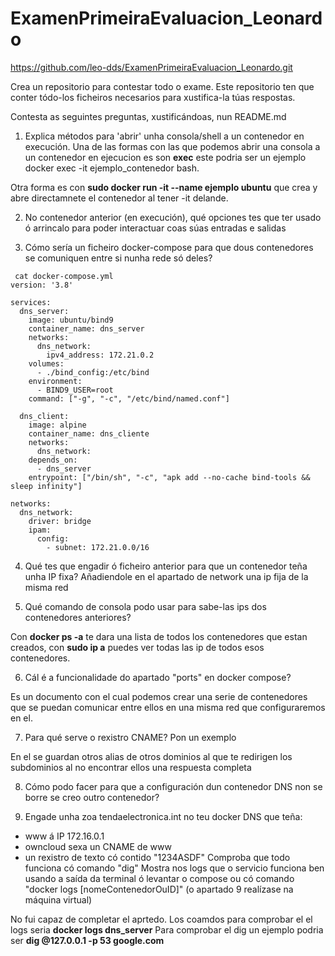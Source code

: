 # ExamenPrimeiraEvaluacion_Leonardo
https://github.com/leo-dds/ExamenPrimeiraEvaluacion_Leonardo.git

Crea un repositorio para contestar todo o exame.
Este repositorio ten que conter tódo-los ficheiros necesarios para xustifica-la túas respostas.

Contesta as seguintes preguntas, xustificándoas, nun README.md

1. Explica métodos para 'abrir' unha consola/shell a un contenedor en execución.
Una de las formas con las que podemos abrir una consola a un contenedor en ejecucion es son **exec** este podria ser un ejemplo  docker exec -it ejemplo_contenedor bash.

Otra forma es con **sudo docker run -it  --name ejemplo ubuntu** que crea y abre directamnete el contenedor al tener -it delande.



2. No contenedor anterior (en execución), qué opciones tes que ter usado ó arrincalo para poder interactuar coas súas entradas e salidas


3. Cómo sería un ficheiro docker-compose para que dous contenedores se comuniquen entre si nunha rede só deles?
~~~
 cat docker-compose.yml 
version: '3.8'

services:
  dns_server:
    image: ubuntu/bind9
    container_name: dns_server
    networks:
      dns_network:
        ipv4_address: 172.21.0.2
    volumes:
      - ./bind_config:/etc/bind
    environment:
      - BIND9_USER=root
    command: ["-g", "-c", "/etc/bind/named.conf"]

  dns_client:
    image: alpine
    container_name: dns_cliente
    networks:
      dns_network:
    depends_on:
      - dns_server
    entrypoint: ["/bin/sh", "-c", "apk add --no-cache bind-tools && sleep infinity"]

networks:
  dns_network:
    driver: bridge
    ipam:
      config:
        - subnet: 172.21.0.0/16
~~~

4. Qué tes que engadir ó ficheiro anterior para que un contenedor teña unha IP fixa?
Añadiendole en el apartado de network una ip fija de la misma red


5. Qué comando de consola podo usar para sabe-las ips dos contenedores anteriores?

Con **docker ps -a** te dara una lista de todos los contenedores que estan creados, con  **sudo ip a** puedes ver todas las ip de todos esos contenedores.


6. Cál é a funcionalidade do apartado "ports" en docker compose?

Es un documento con el cual podemos crear una serie de contenedores que se puedan comunicar entre ellos en una misma red que configuraremos en el.


7. Para qué serve o rexistro CNAME? Pon un exemplo

En el se guardan otros alias de otros dominios al que te redirigen los subdominios al no encontrar ellos una respuesta completa


8. Cómo podo facer para que a configuración dun contenedor DNS non se borre se creo outro contenedor?


9. Engade unha zoa tendaelectronica.int no teu docker DNS que teña:
- www á IP 172.16.0.1
- owncloud sexa un CNAME de www
- un rexistro de texto có contido "1234ASDF"
Comproba que todo funciona có comando "dig"
Mostra nos logs que o servicio funciona ben usando a saída da terminal ó levantar o compose ou có comando "docker logs [nomeContenedorOuID]"
(o apartado 9 realízase na máquina virtual)

No fui capaz de completar el aprtedo.
Los coamdos para comprobar el el logs seria **docker logs dns_server**
Para comprobar el dig un ejemplo podria ser **dig @127.0.0.1 -p 53 google.com**
